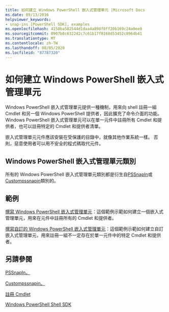 ```yaml
---
title: 如何建立 Windows PowerShell 嵌入式管理單元 |Microsoft Docs
ms.date: 09/13/2016
helpviewer_keywords:
- snap-ins [PowerShell SDK], examples
ms.openlocfilehash: 4150ba582544d1daa4a898f0ff20b169c24a0ee0
ms.sourcegitcommit: 0907b8c6322d2c7c61b17f8168d53452c8964b41
ms.translationtype: MT
ms.contentlocale: zh-TW
ms.lasthandoff: 08/05/2020
ms.locfileid: "87787320"
---
```

# <a name="how-to-create-a-windows-powershell-snap-in"></a>如何建立 Windows PowerShell 嵌入式管理單元

Windows PowerShell 嵌入式管理單元提供一種機制，用來向 shell 註冊一組 Cmdlet 和另一個 Windows PowerShell 提供者，因此擴充了命令介面的功能。 Windows PowerShell 嵌入式管理單元可以在單一元件中註冊所有 Cmdlet 和提供者，也可以註冊特定的 Cmdlet 和提供者清單。

嵌入式管理單元元件應該安裝在受保護的目錄中，就像其他作業系統一樣。 否則，惡意使用者可以用不安全的程式碼取代元件。

## <a name="windows-powershell-snap-in-classes"></a>Windows PowerShell 嵌入式管理單元類別

所有的 Windows PowerShell 嵌入式管理單元類別都是衍生自[PSSnapIn](/dotnet/api/System.Management.Automation.PSSnapIn)或[Custompssnapin](/dotnet/api/System.Management.Automation.CustomPSSnapIn)類別的。

## <a name="examples"></a>範例

[撰寫 Windows PowerShell 嵌入式管理單元](./writing-a-windows-powershell-snap-in.md)：這個範例示範如何建立一個嵌入式管理單元，用來在元件中註冊所有的 Cmdlet 和提供者。

[撰寫自訂的 Windows PowerShell 嵌入式管理單元](./writing-a-custom-windows-powershell-snap-in.md)：這個範例示範如何建立自訂嵌入式管理單元，用來註冊一組不一定存在於單一元件中的特定 Cmdlet 和提供者。

## <a name="see-also"></a>另請參閱

[PSSnapIn。](/dotnet/api/System.Management.Automation.PSSnapIn)

[Custompssnapin。](/dotnet/api/System.Management.Automation.CustomPSSnapIn)

[註冊 Cmdlet](./registering-cmdlets.md)

[Windows PowerShell Shell SDK](../windows-powershell-reference.md)
